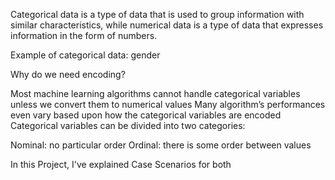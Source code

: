 Categorical data is a type of data that is used to group information with similar characteristics, while numerical data is a type of data that expresses information in the form of numbers.

Example of categorical data: gender

Why do we need encoding?

Most machine learning algorithms cannot handle categorical variables unless we convert them to numerical values
Many algorithm’s performances even vary based upon how the categorical variables are encoded
Categorical variables can be divided into two categories:

Nominal: no particular order
Ordinal: there is some order between values

In this Project, I've explained Case Scenarios for both
